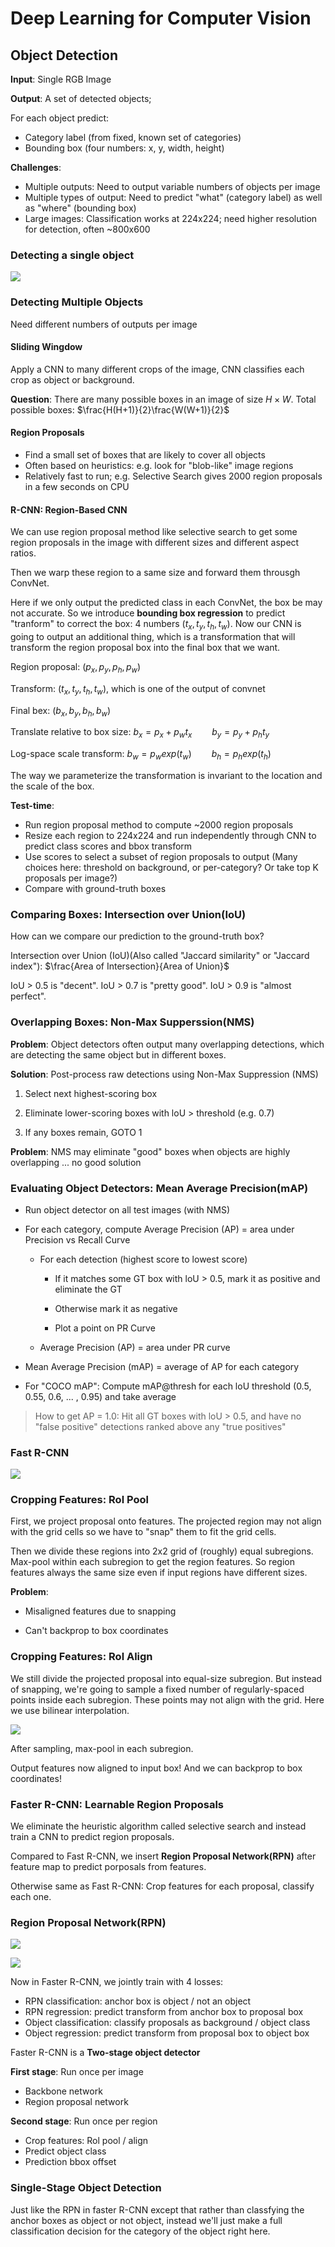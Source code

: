# Deep Learning for Computer Vision
## Object Detection
**Input**: Single RGB Image

**Output**: A set of detected objects;

For each object predict:

* Category label (from fixed, known set of categories)
* Bounding box (four numbers: x, y, width, height)

**Challenges**:

- Multiple outputs: Need to output variable numbers of objects per image
- Multiple types of output: Need to predict "what" (category label) as well as "where" (bounding box)
- Large images: Classification works at 224x224; need higher resolution for detection, often ~800x600

### Detecting a single object

![](../../img/Learning/DLCV/OD_1.png)

### Detecting Multiple Objects

Need different numbers of outputs per image

#### Sliding Wingdow 

Apply a CNN to many different crops of the image, CNN classifies each crop as object or background.

**Question**: There are many possible boxes in an image of size $H\times W$. Total possible boxes: $\frac{H(H+1)}{2}\frac{W(W+1)}{2}$

#### Region Proposals

* Find a small set of boxes that are likely to cover all objects
* Often based on heuristics: e.g. look for "blob-like" image regions
* Relatively fast to run; e.g. Selective Search gives 2000 region proposals in a few seconds on CPU

#### R-CNN: Region-Based CNN

We can use region proposal method like selective search to get some region proposals in the image with different sizes and different aspect ratios.

Then we warp these region to a same size and forward them throusgh ConvNet.

Here if we only output the predicted class in each ConvNet, the box be may not accurate. So we introduce **bounding box regression** to predict "tranform" to correct the box: 4 numbers $(t_{x},t_{y},t_{h},t_{w})$. Now our CNN is going to output an additional thing, which is a transformation that will transform the region proposal box into the final box that we want.

Region proposal: $(p_{x},p_{y},p_{h},p_{w})$

Transform: $(t_{x},t_{y},t_{h},t_{w})$, which is one of the output of convnet

Final bex: $(b_{x},b_{y},b_{h},b_{w})$

Translate relative to box size: $b_{x}=p_{x}+p_{w}t_{x}\qquad b_{y}=p_{y}+p_{h}t_{y}$

Log-space scale transform: $b_{w}=p_{w}exp(t_{w})\qquad b_{h}=p_{h}exp(t_{h})$

The way we parameterize the transformation is invariant to the location and the scale of the box.

**Test-time**:

* Run region proposal method to compute ~2000 region proposals
* Resize each region to 224x224 and run independently through CNN to predict class scores and bbox transform
* Use scores to select a subset of region proposals to output (Many choices here: threshold on background, or per-category? Or take top K proposals per image?)
* Compare with ground-truth boxes

### Comparing Boxes: Intersection over Union(IoU)

How can we compare our prediction to the ground-truth box?

Intersection over Union (IoU)(Also called "Jaccard similarity" or
"Jaccard index"): $\frac{Area of Intersection}{Area of Union}$

IoU > 0.5 is "decent".
IoU > 0.7 is "pretty good".
IoU > 0.9 is "almost perfect".

### Overlapping Boxes: Non-Max Supperssion(NMS)

**Problem**: Object detectors often output many overlapping detections, which are detecting the same object but in different boxes.

**Solution**: Post-process raw detections using Non-Max Suppression (NMS)

1. Select next highest-scoring box

2. Eliminate lower-scoring boxes with loU > threshold (e.g. 0.7)

3. If any boxes remain, GOTO 1

**Problem**: NMS may eliminate "good" boxes when objects are highly overlapping ... no good solution 

### Evaluating Object Detectors: Mean Average Precision(mAP)

* Run object detector on all test images (with NMS)

* For each category, compute Average Precision (AP) = area under Precision vs Recall Curve

    * For each detection (highest score to lowest score)

        * If it matches some GT box with loU > 0.5, mark it as positive and eliminate the GT
        
        * Otherwise mark it as negative
        
        * Plot a point on PR Curve
    
    * Average Precision (AP) = area under PR curve

* Mean Average Precision (mAP) = average of AP for each category

* For "COCO mAP": Compute mAP@thresh for each loU threshold (0.5, 0.55, 0.6, ... , 0.95) and take average

> How to get AP = 1.0: Hit all GT boxes with loU > 0.5, and have no "false positive" detections ranked above any "true positives"

### Fast R-CNN

![](../../img/Learning/DLCV/OD_2.png)

### Cropping Features: Rol Pool

First, we project proposal onto features. The projected region may not align with the grid cells so we have to "snap" them to fit the grid cells.

Then we divide these regions into 2x2 grid of (roughly) equal subregions. Max-pool within each subregion to get the region features. So region features always the same size even if input regions have different sizes.

**Problem**:

* Misaligned features due to snapping

* Can't backprop to box coordinates

### Cropping Features: Rol Align
We still divide the projected proposal into equal-size subregion. But instead of snapping, we're going to sample a fixed number of regularly-spaced points inside each subregion. These points may not align with the grid. Here we use bilinear interpolation.

![](../../img/Learning/DLCV/OD_5.png)

After sampling, max-pool in each subregion.

Output features now aligned to input box! And we can backprop to box coordinates!
### Faster R-CNN: Learnable Region Proposals

We eliminate the heuristic algorithm called selective search and instead train a CNN to predict region proposals.

Compared to Fast R-CNN, we insert **Region Proposal Network(RPN)** after feature map to predict porposals from features.

Otherwise same as Fast R-CNN: Crop features for each proposal, classify each one.

### Region Proposal Network(RPN)

![](../../img/Learning/DLCV/OD_3.png)

![](../../img/Learning/DLCV/OD_4.png)

Now in Faster R-CNN, we jointly train with 4 losses:

* RPN classification: anchor box is object / not an object
* RPN regression: predict transform from anchor box to proposal box
* Object classification: classify proposals as background / object class
* Object regression: predict transform from proposal box to object box

Faster R-CNN is a **Two-stage object detector**

**First stage**: Run once per image
* Backbone network
* Region proposal network

**Second stage**: Run once per region
* Crop features: Rol pool / align
* Predict object class
* Prediction bbox offset

### Single-Stage Object Detection

Just like the RPN in faster R-CNN except that rather than classfying the anchor boxes as object or not object, instead we'll just make a full classification decision for the category of the object right here.
